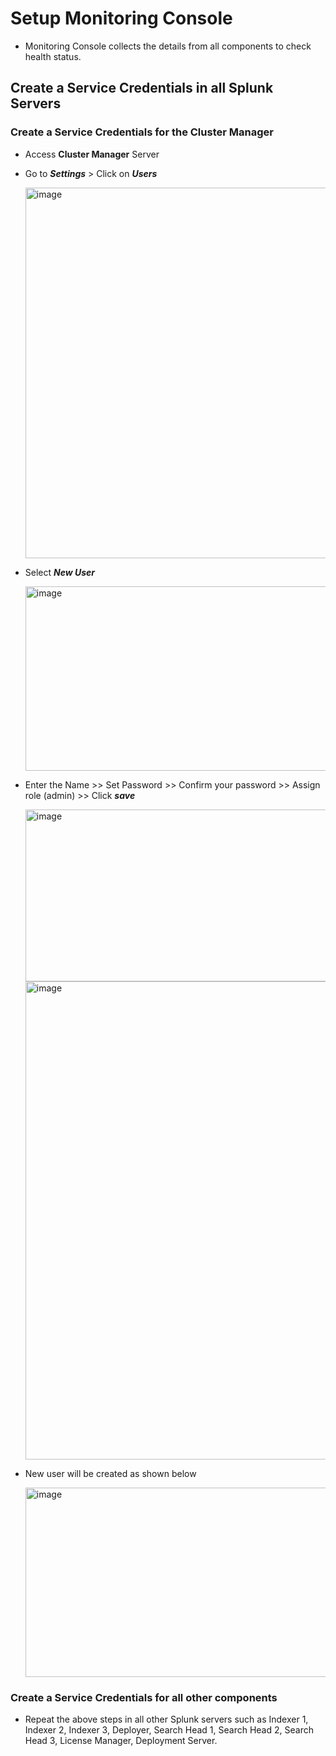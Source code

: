 # Setup Monitoring Console

* Monitoring Console collects the details from all components to check health status. 

## Create a Service Credentials in all Splunk Servers

### Create a Service Credentials for the Cluster Manager

* Access **Cluster Manager** Server
* Go to ***Settings*** > Click on ***Users***

  <img width="761" height="593" alt="image" src="https://github.com/user-attachments/assets/caa6c7e9-a438-4a04-b2f6-d061d108a3bc" />

* Select ***New User***

  <img width="816" height="295" alt="image" src="https://github.com/user-attachments/assets/3a2575d3-3206-4d19-854b-38348527dc3e" />

* Enter the Name >> Set Password >> Confirm your password >> Assign role (admin) >> Click ***save***

  <img width="793" height="275" alt="image" src="https://github.com/user-attachments/assets/f42c5b7a-f779-43dc-9d00-172186882c23" />
  <img width="785" height="765" alt="image" src="https://github.com/user-attachments/assets/d8c74b67-acf4-4015-9879-c69de28cb99f" />

* New user will be created as shown below

  <img width="793" height="303" alt="image" src="https://github.com/user-attachments/assets/32a773ad-a118-45ff-8586-5bfb1bbbb7b3" />

### Create a Service Credentials for all other components

* Repeat the above steps in all other Splunk servers such as Indexer 1, Indexer 2, Indexer 3, Deployer, Search Head 1, Search Head 2, Search Head 3, License Manager, Deployment Server.
